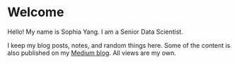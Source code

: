 Welcome 
============================

Hello! My name is Sophia Yang. I am a Senior Data Scientist. 

I keep my blog posts, notes, and random things here. Some of the content is also published on my [Medium blog](https://sophiamyang.medium.com/). All views are my own. 